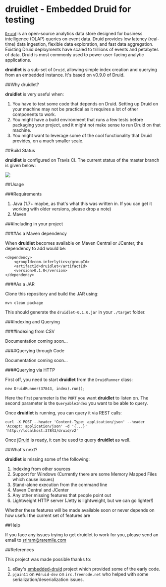 # druidlet - Embedded Druid for testing

[`Druid`](http://druid.io/druid.html "Druid") is an open-source analytics data store designed for business intelligence (OLAP) queries on event data. Druid provides low latency (real-time) data ingestion, flexible data exploration, and fast data aggregation. Existing Druid deployments have scaled to trillions of events and petabytes of data. Druid is most commonly used to power user-facing analytic applications.

**druidlet** is a sub-set of `Druid`, allowing simple index creation and querying from an embedded instance. It's based on v0.9.0 of Druid.

##Why druidlet?

**druidlet** is very useful when:

1. You have to test some code that depends on Druid. Setting up Druid on your machine may not be practical as it requires a lot of other components to work.
2. You might have a build environment that runs a few tests before packaging your project, and it might not make sense to run Druid on that machine.
3. You might want to leverage some of the cool functionality that Druid provides, on a much smaller scale. 

##Build Status

**druidlet** is configured on Travis CI. The current status of the master branch is given below:

![](https://travis-ci.org/InferlyticsOSS/druidlet.svg?branch=master)

##Usage

###Requirements

1. Java (1.7+ maybe, as that's what this was written in. If you can get it working with older versions, please drop a note)
2. Maven

###Including in your project

####As a Maven dependency

When **druidlet** becomes available on Maven Central or JCenter, the dependency to add would be:

    <dependency>
        <groupId>com.inferlytics</groupId>
        <artifactId>druidlet</artifactId>
        <version>0.1.0</version>
    </dependency>

####As a JAR

Clone this repository and build the JAR using:

	mvn clean package

This should generate the `druidlet-0.1.0.jar` in your `./target` folder.

###Indexing and Querying

####Indexing from CSV

Documentation coming soon...

####Querying through Code

Documentation coming soon...

####Querying via HTTP

First off, you need to start **druidlet** from the `DruidRunner` class:

    new DruidRunner(37843, index).run();

Here the first parameter is the `PORT` you want **druidlet** to listen on. The second parameter is the `QueryableIndex` you want to be able to query.

Once **druidlet** is running, you can query it via REST calls:

	curl -X POST --header 'Content-Type: application/json' --header 'Accept: application/json' -d '{...}' 'http://localhost:37843/druid/v2'

Once [jDruid](https://github.com/InferlyticsOSS/jDruid) is ready, it can be used to query **druidlet** as well.

##What's next?

**druidlet** is missing some of the following:

1. Indexing from other sources
2. Support for Windows (Currently there are some Memory Mapped Files which cause issues)
3. Stand-alone execution from the command line
4. Maven Central and JCenter
5. Any other missing features that people point out
6. Lightweight HTTP server (Jetty is lightweight, but we can go lighter!)


Whether these features will be made available soon or never depends on how useful the current set of features are 

##Help

If you face any issues trying to get druidlet to work for you, please send an email to sriram@raremile.com

##References

This project was made possible thanks to:

1. eBay's [embedded-druid](https://github.com/eBay/embedded-druid) project which provided some of the early code.
2. `pjain11` on `#druid-dev` on `irc.freenode.net` who helped with some serialization/deserialization issues.
